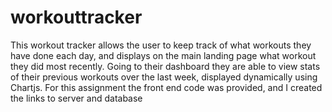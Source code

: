 # workouttracker
This workout tracker allows the user to keep track of what workouts they have done each day, and displays on the main landing page what workout they did most recently. Going to their dashboard they are able to view stats of their previous workouts over the last week, displayed dynamically using Chartjs. For this assignment the front end code was provided, and I created the links to server and database
